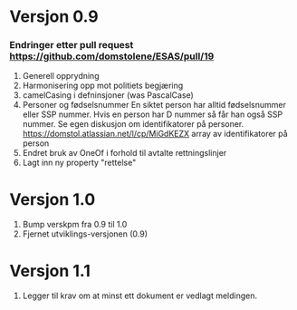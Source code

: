 # Versjon 0.9

### Endringer etter pull request https://github.com/domstolene/ESAS/pull/19
1. Generell opprydning
2. Harmonisering opp mot politiets begjæring
3. camelCasing i defninsjoner (was PascalCase)
4. Personer og fødselsnummer
   En siktet person har alltid fødselsnummer eller SSP nummer.
   Hvis en person har D nummer så får han også SSP nummer.
   Se egen diskusjon om identifikatorer på personer.
   https://domstol.atlassian.net/l/cp/MiGdKEZX
   array av identifikatorer på person
5. Endret bruk av OneOf i forhold til avtalte rettningslinjer
6. Lagt inn ny property "rettelse"


# Versjon 1.0
1. Bump verskpm fra 0.9 til 1.0
2. Fjernet utviklings-versjonen (0.9)

# Versjon 1.1
1. Legger til krav om at minst ett dokument er vedlagt meldingen.
